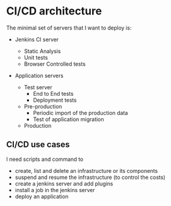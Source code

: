 # CI/CD architecture

The minimal set of servers that I want to deploy is:

- Jenkins CI server
	- Static Analysis
	- Unit tests
	- Browser Controlled tests
		
- Application servers
	- Test server
		- End to End tests
		- Deployment tests
	- Pre-production
		- Periodic import of the production data
		- Test of application migration
	- Production

## CI/CD use cases

I need scripts and command to

- create, list and delete an infrastructure or its components
- suspend and resume the infrastructure (to control the costs)
- create a jenkins server and add plugins
- install a job in the jenkins server
- deploy an application